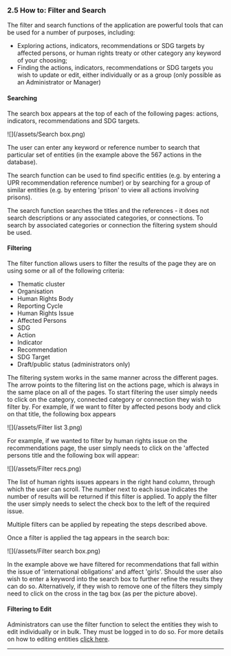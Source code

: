 ### 2.5 How to: Filter and Search

The filter and search functions of the application are powerful tools that can be used for a number of purposes, including:

* Exploring actions, indicators, recommendations or SDG targets by affected persons, or human rights treaty or other category any keyword of your choosing;
* Finding the actions, indicators, recommendations or SDG targets you wish to update or edit, either individually or as a group \(only possible as an Administrator or Manager\)

#### Searching

The search box appears at the top of each of the following pages: actions, indicators, recommendations and SDG targets.

![](/assets/Search box.png)

The user can enter any keyword or reference number to search that particular set of entities \(in the example above the 567 actions in the database\).

The search function can be used to find specific entities \(e.g. by entering a UPR recommendation reference number\) or by searching for a group of similar entities \(e.g. by entering 'prison' to view all actions involving prisons\).

The search function searches the titles and the references - it does not search descriptions or any associated categories, or connections. To search by associated categories or connection the filtering system should be used.

#### Filtering

The filter function allows users to filter the results of the page they are on using some or all of the following criteria:

* Thematic cluster
* Organisation
* Human Rights Body
* Reporting Cycle
* Human Rights Issue
* Affected Persons
* SDG
* Action
* Indicator
* Recommendation
* SDG Target
* Draft/public status \(administrators only\)

The filtering system works in the same manner across the different pages. The arrow points to the filtering list on the actions page, which is always in the same place on all of the pages. To start filtering the user simply needs to click on the category, connected category or connection they wish to filter by. For example, if we want to filter by affected pesons body and click on that title, the following box appears

![](/assets/Filter list 3.png)

For example, if we wanted to filter by human rights issue on the recommendations page, the user simply needs to click on the 'affected persons title and the following box will appear:

![](/assets/Filter recs.png)

The list of human rights issues appears in the right hand column, through which the user can scroll. The number next to each issue indicates the number of results will be returned if this filter is applied. To apply the filter the user simply needs to select the check box to the left of the required issue.

Multiple filters can be applied by repeating the steps described above.

Once a filter is applied the tag appears in the search box:

![](/assets/Filter search box.png)

In the example above we have filtered for recommendations that fall within the issue of 'international obligations' and affect 'girls'. Should the user also wish to enter a keyword into the search box to further refine the results they can do so. Alternatively, if they wish to remove one of the filters they simply need to click on the cross in the tag box \(as per the picture above\).

#### Filtering to Edit

Administrators can use the filter function to select the entities they wish to edit individually or in bulk. They must be logged in to do so. For more details on how to editing entities [click here](/howto/edit-and-create-entries.md).

---
